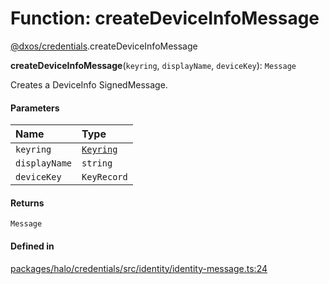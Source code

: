 # Function: createDeviceInfoMessage

[@dxos/credentials](../modules/dxos_credentials.md).createDeviceInfoMessage

**createDeviceInfoMessage**(`keyring`, `displayName`, `deviceKey`): `Message`

Creates a DeviceInfo SignedMessage.

#### Parameters

| Name | Type |
| :------ | :------ |
| `keyring` | [`Keyring`](../classes/dxos_credentials.Keyring.md) |
| `displayName` | `string` |
| `deviceKey` | `KeyRecord` |

#### Returns

`Message`

#### Defined in

[packages/halo/credentials/src/identity/identity-message.ts:24](https://github.com/dxos/dxos/blob/db8188dae/packages/halo/credentials/src/identity/identity-message.ts#L24)
